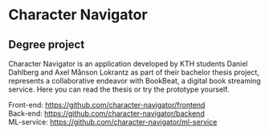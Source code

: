 # Character Navigator
## Degree project

Character Navigator is an application developed by KTH students Daniel Dahlberg and Axel Månson Lokrantz as part of their bachelor thesis project, represents a collaborative endeavor with BookBeat, a digital book streaming service. Here you can read the thesis or try the prototype yourself.

Front-end: https://github.com/character-navigator/frontend <br/>
Back-end: https://github.com/character-navigator/backend <br/>
ML-service: https://github.com/character-navigator/ml-service
